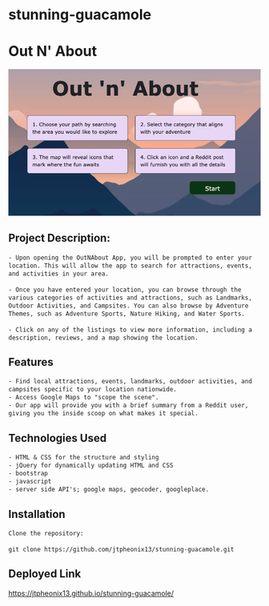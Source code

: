 # stunning-guacamole

# Out N' About #
![screen shot](./assets/images/outnabout.png)

## Project Description: ##

    - Upon opening the OutNAbout App, you will be prompted to enter your location. This will allow the app to search for attractions, events, and activities in your area.

    - Once you have entered your location, you can browse through the various categories of activities and attractions, such as Landmarks, Outdoor Activities, and Campsites. You can also browse by Adventure Themes, such as Adventure Sports, Nature Hiking, and Water Sports.

    - Click on any of the listings to view more information, including a description, reviews, and a map showing the location.

## Features ##
    - Find local attractions, events, landmarks, outdoor activities, and campsites specific to your location nationwide.
    - Access Google Maps to "scope the scene".
    - Our app will provide you with a brief summary from a Reddit user, giving you the inside scoop on what makes it special.

## Technologies Used ##
    - HTML & CSS for the structure and styling
    - jQuery for dynamically updating HTML and CSS
    - bootstrap
    - javascript
    - server side API's; google maps, geocoder, googleplace.

## Installation ##

    Clone the repository:

    git clone https://github.com/jtpheonix13/stunning-guacamole.git

## Deployed Link ##

https://jtpheonix13.github.io/stunning-guacamole/

